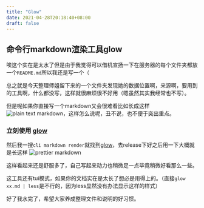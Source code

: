 ```yaml
---
title: "Glow"
date: 2021-04-28T20:18:40+08:00
draft: false
---
```


## 命令行markdown渲染工具glow

唉这个实在是太水了但是由于我觉得可以借机宣扬一下在服务器的每个文件夹都放一个`README.md`所以我还是写一个（

总之就是今天整理师姐留下来的一个文件夹发现她的数据位置啊，来源啊，要用到的工具啊，什么都没写，这样就很麻烦很不好用（嗯虽然其实我经常也不写）。

但是呢如果你直接写一个markdown又会很难看比如长成这样 ![plain text markdown](https://cdn.jsdelivr.net/gh/TTTPOB/imageHost/20210428202738.png)，这样怎么说呢，丑不说，也不便于突出重点。

### 立刻使用 [glow](https://github.com/charmbracelet/glow)
然后我一搜`cli markdown render`就找到[glow](https://github.com/charmbracelet/glow)，去release下好之后用一下大概就是长这样 ![prettier markdown](https://cdn.jsdelivr.net/gh/TTTPOB/imageHost/20210428203118.png)

这样看起来还是舒服多了，自己写起来动力也稍微足一点毕竟稍微好看那么一些。

这工具还有tui模式，如果你的文档实在是太长了想必是用得上的。（直接`glow xx.md | less`是不行的，因为less显然没有办法显示这样的样式）

好了我水完了，希望大家养成整理文件和说明的好习惯。